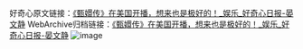 好奇心原文链接：[《甄嬛传》在美国开播，想来也是极好的！_娱乐_好奇心日报-晏文静](https://www.qdaily.com/articles/7482.html)
WebArchive归档链接：[《甄嬛传》在美国开播，想来也是极好的！_娱乐_好奇心日报-晏文静](http://web.archive.org/web/20190623172408/https://www.qdaily.com/articles/7482.html)
![image](http://ww3.sinaimg.cn/large/007d5XDply1g3wjiiax3cj30u02q8e81)